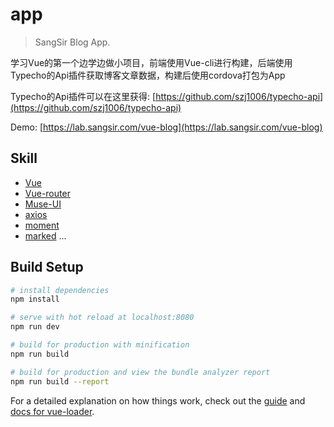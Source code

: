 # app

> SangSir Blog App.

学习Vue的第一个边学边做小项目，前端使用Vue-cli进行构建，后端使用Typecho的Api插件获取博客文章数据，构建后使用cordova打包为App

Typecho的Api插件可以在这里获得: [https://github.com/szj1006/typecho-api](https://github.com/szj1006/typecho-api)

Demo: [https://lab.sangsir.com/vue-blog](https://lab.sangsir.com/vue-blog)

## Skill

- [Vue](https://github.com/vuejs/vue)
- [Vue-router](https://github.com/vuejs/vue-router)
- [Muse-UI](https://github.com/museui/muse-ui)
- [axios](https://github.com/axios/axios)
- [moment](https://github.com/moment/moment)
- [marked](https://github.com/chjj/marked) ...

## Build Setup

``` bash
# install dependencies
npm install

# serve with hot reload at localhost:8080
npm run dev

# build for production with minification
npm run build

# build for production and view the bundle analyzer report
npm run build --report
```

For a detailed explanation on how things work, check out the [guide](http://vuejs-templates.github.io/webpack/) and [docs for vue-loader](http://vuejs.github.io/vue-loader).
